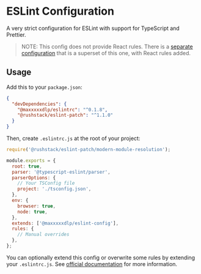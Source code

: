 # ESLint Configuration

A very strict configuration for ESLint with support for TypeScript and
Prettier.

> NOTE:
This config does not provide React rules. There is a [separate
configuration](../eslintrc-react) that is a superset of this one, with
React rules added.

## Usage

Add this to your `package.json`:

```json
{
  "devDependencies": {
    "@maxxxxxdlp/eslintrc": "^0.1.8",
    "@rushstack/eslint-patch": "^1.1.0"
  }
}
```

Then, create `.eslintrc.js` at the root of your project:

```js
require('@rushstack/eslint-patch/modern-module-resolution');

module.exports = {
  root: true,
  parser: '@typescript-eslint/parser',
  parserOptions: {
    // Your TSConfig file
    project: './tsconfig.json',
  },
  env: {
    browser: true,
    node: true,
  },
  extends: ['@maxxxxxdlp/eslint-config'],
  rules: {
    // Manual overrides
  },
};

```

You can optionally extend this config or overwrite some rules by extending your
`.eslintrc.js`. See
[official documentation](https://eslint.org/docs/user-guide/configuring/) for
more information.
